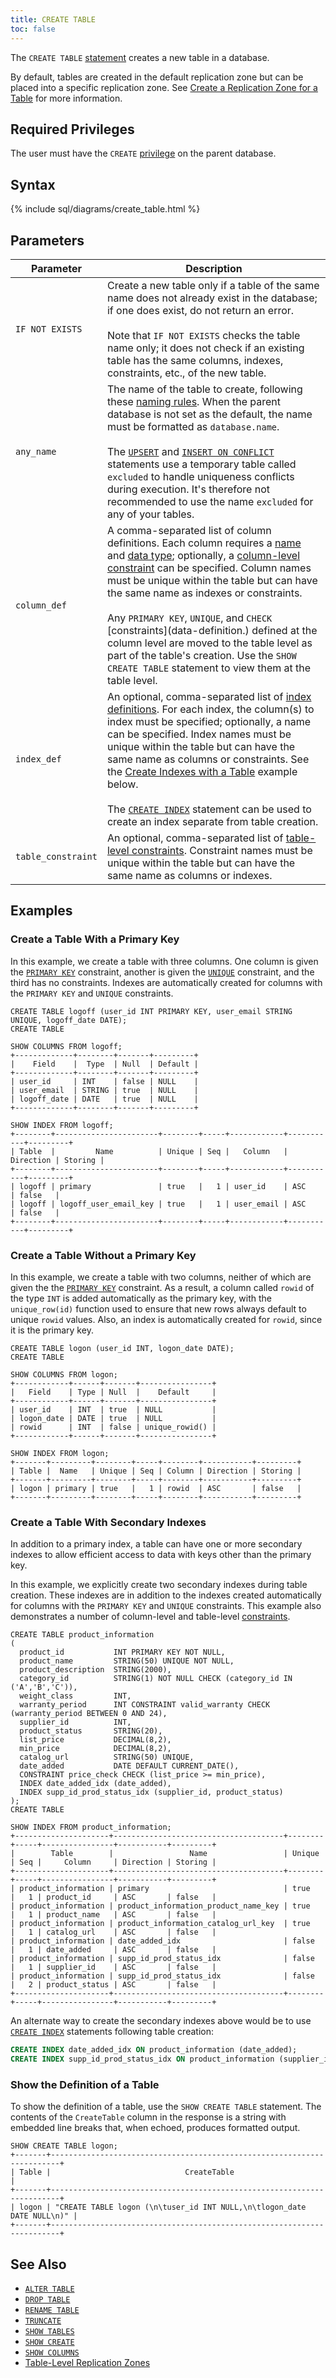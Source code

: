 ```yaml
---
title: CREATE TABLE
toc: false
---
```


The `CREATE TABLE` [statement](sql-statements.html) creates a new table in a database.

By default, tables are created in the default replication zone but can be placed into a specific replication zone. See [Create a Replication Zone for a Table](configure-replication-zones.html#create-a-replication-zone-for-a-table) for more information.

<div id="toc"></div>

## Required Privileges

The user must have the `CREATE` [privilege](privileges.html) on the parent database. 

## Syntax

{% include sql/diagrams/create_table.html %}

## Parameters

Parameter | Description
----------|------------
`IF NOT EXISTS` | Create a new table only if a table of the same name does not already exist in the database; if one does exist, do not return an error.<br><br>Note that `IF NOT EXISTS` checks the table name only; it does not check if an existing table has the same columns, indexes, constraints, etc., of the new table. 
`any_name` | The name of the table to create, following these [naming rules](data-definition.html#identifiers). When the parent database is not set as the default, the name must be formatted as `database.name`.<br><br>The [`UPSERT`](upsert.html) and [`INSERT ON CONFLICT`](insert.html) statements use a temporary table called `excluded` to handle uniqueness conflicts during execution. It's therefore not recommended to use the name `excluded` for any of your tables.
`column_def` | A comma-separated list of column definitions. Each column requires a [name](data-definition.html#identifiers) and [data type](data-types.html); optionally, a [column-level constraint](data-definition.html#column-level-constraints) can be specified. Column names must be unique within the table but can have the same name as indexes or constraints.<br><br>Any `PRIMARY KEY`, `UNIQUE`, and `CHECK` [constraints](data-definition.<html id="constraints"></html>) defined at the column level are moved to the table level as part of the table's creation. Use the `SHOW CREATE TABLE` statement to view them at the table level.
`index_def` | An optional, comma-separated list of [index definitions](data-definition.html#indexes). For each index, the column(s) to index must be specified; optionally, a name can be specified. Index names must be unique within the table but can have the same name as columns or constraints. See the [Create Indexes with a Table](#create-indexes-with-a-table) example below.<br><br>The [`CREATE INDEX`](create-index.html) statement can be used to create an index separate from table creation.  
`table_constraint` | An optional, comma-separated list of [table-level constraints](data-definition.html#table-level-constraints). Constraint names must be unique within the table but can have the same name as columns or indexes.

## Examples

### Create a Table With a Primary Key

In this example, we create a table with three columns. One column is given the [`PRIMARY KEY`](data-definition.html#primary-key) constraint, another is given the [`UNIQUE`](data-definition.html#unique) constraint, and the third has no constraints. Indexes are automatically created for columns with the `PRIMARY KEY` and `UNIQUE` constraints.

~~~ 
CREATE TABLE logoff (user_id INT PRIMARY KEY, user_email STRING UNIQUE, logoff_date DATE);
CREATE TABLE

SHOW COLUMNS FROM logoff;
+-------------+--------+-------+---------+
|    Field    |  Type  | Null  | Default |
+-------------+--------+-------+---------+
| user_id     | INT    | false | NULL    |
| user_email  | STRING | true  | NULL    |
| logoff_date | DATE   | true  | NULL    |
+-------------+--------+-------+---------+

SHOW INDEX FROM logoff;
+--------+-----------------------+--------+-----+------------+-----------+---------+
| Table  |         Name          | Unique | Seq |   Column   | Direction | Storing |
+--------+-----------------------+--------+-----+------------+-----------+---------+
| logoff | primary               | true   |   1 | user_id    | ASC       | false   |
| logoff | logoff_user_email_key | true   |   1 | user_email | ASC       | false   |
+--------+-----------------------+--------+-----+------------+-----------+---------+
~~~

### Create a Table Without a Primary Key

In this example, we create a table with two columns, neither of which are given the the [`PRIMARY KEY`](data-definition.html#primary-key) constraint. As a result, a column called `rowid` of the type `INT` is added automatically as the primary key, with the `unique_row(id)` function used to ensure that new rows always default to unique `rowid` values. Also, an index is automatically created for `rowid`, since it is the primary key. 

~~~ 
CREATE TABLE logon (user_id INT, logon_date DATE);
CREATE TABLE

SHOW COLUMNS FROM logon;
+------------+------+-------+----------------+
|   Field    | Type | Null  |    Default     |
+------------+------+-------+----------------+
| user_id    | INT  | true  | NULL           |
| logon_date | DATE | true  | NULL           |
| rowid      | INT  | false | unique_rowid() |
+------------+------+-------+----------------+

SHOW INDEX FROM logon;
+-------+---------+--------+-----+--------+-----------+---------+
| Table |  Name   | Unique | Seq | Column | Direction | Storing |
+-------+---------+--------+-----+--------+-----------+---------+
| logon | primary | true   |   1 | rowid  | ASC       | false   |
+-------+---------+--------+-----+--------+-----------+---------+
~~~

### Create a Table With Secondary Indexes

In addition to a primary index, a table can have one or more secondary indexes to allow efficient access to data with keys other than the primary key. 

In this example, we explicitly create two secondary indexes during table creation. These indexes are in addition to the indexes created automatically for columns with the `PRIMARY KEY` and `UNIQUE` constraints. This example also demonstrates a number of column-level and table-level [constraints](data-definition.html#constraints).

~~~ 
CREATE TABLE product_information
(
  product_id           INT PRIMARY KEY NOT NULL,
  product_name         STRING(50) UNIQUE NOT NULL,
  product_description  STRING(2000),
  category_id          STRING(1) NOT NULL CHECK (category_id IN ('A','B','C')),
  weight_class         INT,
  warranty_period      INT CONSTRAINT valid_warranty CHECK (warranty_period BETWEEN 0 AND 24),
  supplier_id          INT,
  product_status       STRING(20),
  list_price           DECIMAL(8,2),
  min_price            DECIMAL(8,2),
  catalog_url          STRING(50) UNIQUE,
  date_added           DATE DEFAULT CURRENT_DATE(),
  CONSTRAINT price_check CHECK (list_price >= min_price),
  INDEX date_added_idx (date_added),
  INDEX supp_id_prod_status_idx (supplier_id, product_status)
);
CREATE TABLE

SHOW INDEX FROM product_information;
+---------------------+--------------------------------------+--------+-----+----------------+-----------+---------+
|        Table        |                 Name                 | Unique | Seq |     Column     | Direction | Storing |
+---------------------+--------------------------------------+--------+-----+----------------+-----------+---------+
| product_information | primary                              | true   |   1 | product_id     | ASC       | false   |
| product_information | product_information_product_name_key | true   |   1 | product_name   | ASC       | false   |
| product_information | product_information_catalog_url_key  | true   |   1 | catalog_url    | ASC       | false   |
| product_information | date_added_idx                       | false  |   1 | date_added     | ASC       | false   |
| product_information | supp_id_prod_status_idx              | false  |   1 | supplier_id    | ASC       | false   |
| product_information | supp_id_prod_status_idx              | false  |   2 | product_status | ASC       | false   |
+---------------------+--------------------------------------+--------+-----+----------------+-----------+---------+
~~~

An alternate way to create the secondary indexes above would be to use [`CREATE INDEX`](create-index.html) statements following table creation:

~~~ sql
CREATE INDEX date_added_idx ON product_information (date_added);
CREATE INDEX supp_id_prod_status_idx ON product_information (supplier_id, product_status);
~~~

### Show the Definition of a Table

To show the definition of a table, use the `SHOW CREATE TABLE` statement. The contents of the `CreateTable` column in the response is a string with embedded line breaks that, when echoed, produces formatted output.

~~~ 
SHOW CREATE TABLE logon;
+-------+------------------------------------------------------------------------+
| Table |                              CreateTable                               |
+-------+------------------------------------------------------------------------+
| logon | "CREATE TABLE logon (\n\tuser_id INT NULL,\n\tlogon_date DATE NULL\n)" |
+-------+------------------------------------------------------------------------+
~~~

## See Also

- [`ALTER TABLE`](alter-table.html)
- [`DROP TABLE`](drop-table.html)
- [`RENAME TABLE`](rename-table.html)
- [`TRUNCATE`](truncate.html)
- [`SHOW TABLES`](show-tables.html)
- [`SHOW CREATE`]()
- [`SHOW COLUMNS`](show-columns.html)
- [Table-Level Replication Zones](configure-replication-zones.html#create-a-replication-zone-for-a-table)